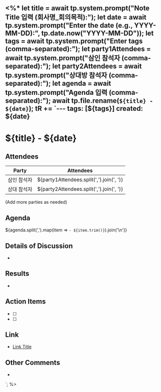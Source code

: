 <%*
let title = await tp.system.prompt("Note Title 입력 (회사명_회의목적):");
let date = await tp.system.prompt("Enter the date (e.g., YYYY-MM-DD):", tp.date.now("YYYY-MM-DD"));
let tags = await tp.system.prompt("Enter tags (comma-separated):");
let party1Attendees = await tp.system.prompt("삼인 참석자 (comma-separated):");
let party2Attendees = await tp.system.prompt("상대방 참석자 (comma-separated):");
let agenda = await tp.system.prompt("Agenda 입력 (comma-separated):");
await tp.file.rename(`${title} - ${date}`);
tR += `---
tags: [${tags}]
created: ${date}
---
# ${title} - ${date}

## Attendees
| Party   | Attendees                          |
|---------|------------------------------------|
| 삼인 참석자 | ${party1Attendees.split(',').join(', ')} |
| 상대 참석자 | ${party2Attendees.split(',').join(', ')} |

(Add more parties as needed)

## Agenda
${agenda.split(',').map(item => `- ${item.trim()}`).join('\n')}

## Details of Discussion
-

## Results
-

## Action Items
- [ ] 
- [ ] 

## Link
- [Link Title](URL)

## Other Comments
- 
`;
%>